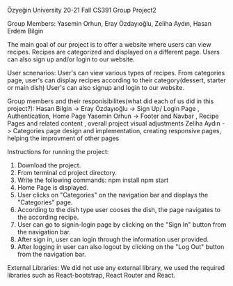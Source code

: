 Özyeğin University 20-21 Fall CS391 Group Project2

Group Members: Yasemin Orhun, Eray Özdayıoğlu, Zeliha Aydın, Hasan Erdem Bilgin

The main goal of our project is to offer a website where users can view recipes. Recipes are categorized and displayed on a different page. Users can also  sign up and/or login to our website.

User scnenarios:
User's can view various types of recipes.
From categories page, user's can display recipes according to their category(dessert, starter or main dish)
User's can also signup and login to our website.

Group members and their responisibilites(what did each of us did in this project?):
Hasan Bilgin -> 
Eray Özdayıoğlu -> Sign Up/ Login Page , Authentication, Home Page 
Yasemin Orhun -> Footer and Navbar , Recipe Pages and related content , overall project visual adjustments
Zeliha Aydın -> Categories page design and implementation, creating responsive pages, helping the improvment of other pages

Instructions for running the project:
1) Download the project.
2) From terminal cd project directory.
3) Write the following commands:    npm install npm start
4) Home Page is displayed.                         
5) User clicks on "Categories" on the navigation bar and displays the "Categories" page.
6) According to the dish type user cooses the dish, the page navigates to the according recipe.
7) User can go to signin-login page by clicking on the "Sign In" button from the navigation bar.
8) After sign in, user can login through the information user provided.
9) After logging in user can also logout by clicking on the "Log Out" button from the navigation bar.

External Libraries: We did not use any external library, we used the required libraries such as React-bootstrap, React Router and React.

